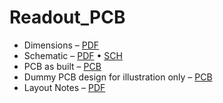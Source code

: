 # Readout_PCB
 * Dimensions &ndash; [PDF](http://ohm.bu.edu/~hazen/Ahlen_Neutron/Proto1/Readout_board_dim.pdf)
 * Schematic &ndash; [PDF](http://ohm.bu.edu/~swd/wire_chamber/readout_board/readout_board_4.pdf)
&bull; [SCH](http://ohm.bu.edu/~swd/wire_chamber/readout_board/readout_board_4.sch)
 * PCB as built &ndash; [PCB](http://ohm.bu.edu/~swd/wire_chamber/readout_board/readout_board_5.pcb)
 * Dummy PCB design for illustration only &ndash; [PCB](http://ohm.bu.edu/~hazen/Ahlen_Neutron/Proto1/dummy_pcb.pcb)
 * Layout Notes &ndash; [PDF](http://ohm.bu.edu/~hazen/Ahlen_Neutron/Proto1/ReadoutBoardLayoutNotes.pdf)

